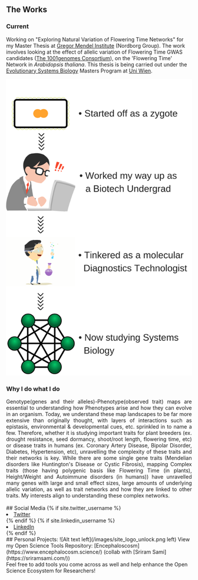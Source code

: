 ## The Works

### Current 
Working on "Exploring Natural Variation of Flowering Time Networks" for my Master Thesis at [Gregor Mendel Institute](https://www.oeaw.ac.at/gmi/) (Nordborg Group). The work involves looking at the effect of allelic variation of Flowering Time GWAS candidates ([The 1001genomes Consortium](https://www.ncbi.nlm.nih.gov/pmc/articles/PMC4949382/)), on the 'Flowering Time' Network in *Arabidopsis thaliana*. This thesis is being carried out under the [Evolutionary Systems Biology](https://evolsysbio.univie.ac.at/) Masters Program at [Uni Wien](https://www.univie.ac.at/en/).

![Alt text](/images/Zygote.png)

### Why I do what I do
<div style="text-align: justify"> Genotype(genes and their alleles)-Phenotype(observed trait) maps are essential to understanding how Phenotypes arise and how they can evolve in an organism. Today, we understand these map landscapes to be far more extensive than originally thought, with layers of interactions such as epistasis, environmental & developmental cues, etc. sprinkled in to name a few. Therefore, whether it is studying important traits for plant breeders (ex. drought resistance, seed dormancy, shoot/root length, flowering time, etc) or disease traits in humans (ex. Coronary Artery Disease, Bipolar Disorder, Diabetes, Hypertension, etc), unravelling the complexity of these traits and their networks is key. While there are some single gene traits (Mendelian disorders like Huntington's Disease or Cystic Fibrosis), mapping Complex traits (those having polygenic basis like Flowering Time (in plants), Height/Weight and Autoimmune disorders (in humans)) have unravelled many genes with large and small effect sizes, large amounts of underlying allelic variation, as well as trait networks and how they are linked to other traits. My interests align to understanding these complex networks. </div>  

<br>
## Social Media 
{% if site.twitter_username %}
  <li>
    <a href="https://twitter.com/{{ site.twitter_username }}">
      <i class="fa fa-twitter"></i> Twitter
    </a>
  </li>
{% endif %}
{% if site.linkedin_username %}
  <li>
    <a href="https://linkedin.com/in/{{ site.linkedin_username }}">
      <i class="fa fa-linkedin"></i> LinkedIn
    </a>
  </li>
{% endif %}

<br>
## Personal Projects:
![Alt text left](/images/site_logo_unlock.png left)
View my Open Science Tools Repository: [Encephaloscosm](https://www.encephalocosm.science/) (collab with [Sriram Sami](https://sriramsami.com/))
<br> Feel free to add tools you come across as well and help enhance the Open Science Ecosystem for Researchers! 
